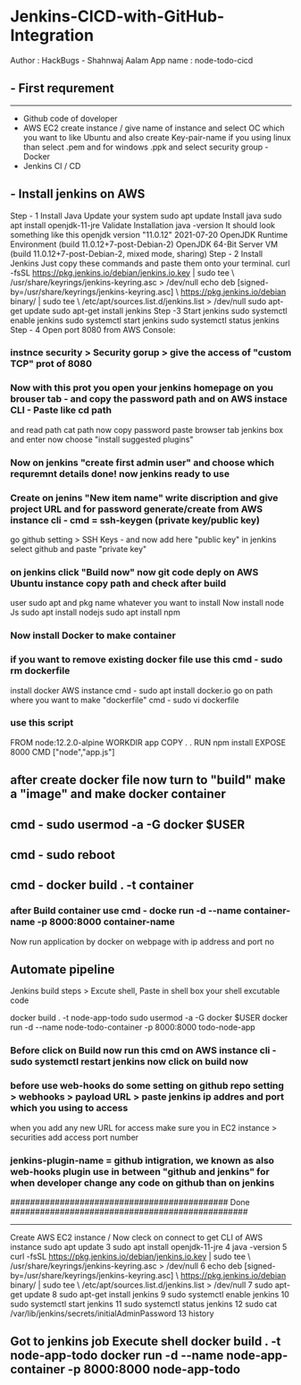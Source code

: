 # Jenkins-CICD-with-GitHub-Integration

Author : HackBugs - Shahnwaj Aalam
App name : node-todo-cicd

## - First requrement 
-------------------------
- Github code of doveloper
- AWS EC2 create instance / give name of instance and select OC which you want to like Ubuntu and also create Key-pair-name 
if you using linux than select .pem and for windows .ppk and select security group
-Docker 
- Jenkins CI / CD

## - Install jenkins on AWS
Step - 1 Install Java
Update your system
  sudo apt update
Install java
  sudo apt install openjdk-11-jre
Validate Installation
 java -version
It should look something like this
  openjdk version "11.0.12" 2021-07-20 OpenJDK Runtime Environment (build 11.0.12+7-post-Debian-2) OpenJDK 64-Bit Server VM (build 11.0.12+7-post-Debian-2, mixed mode, sharing)
Step - 2 Install Jenkins
Just copy these commands and paste them onto your terminal.
  curl -fsSL https://pkg.jenkins.io/debian/jenkins.io.key | sudo tee \   /usr/share/keyrings/jenkins-keyring.asc > /dev/null 
  echo deb [signed-by=/usr/share/keyrings/jenkins-keyring.asc] \   https://pkg.jenkins.io/debian binary/ | sudo tee \   /etc/apt/sources.list.d/jenkins.list > /dev/null
  sudo apt-get update 
  sudo apt-get install jenkins
Step -3 Start jenkins
  sudo systemctl enable jenkins
  sudo systemctl start jenkins
  sudo systemctl status jenkins
 Step - 4 Open port 8080 from AWS Console:

 ### instnce security > Security gorup > give the access of "custom TCP" prot of 8080
 ### Now with this prot you open your jenkins homepage on you brouser tab - and copy the password path and on AWS instace CLI - Paste like cd path 
 and read path cat path now copy password paste browser tab jenkins box and enter now choose "install suggested plugins"
 ### Now on jenkins "create first admin user" and choose which requremnt details done! now jenkins ready to use

 ### Create on jenins "New item name" write discription and give project URL and for password generate/create from AWS instance cli - cmd =  ssh-keygen (private key/public key)
 go github setting > SSH Keys - and now add here "public key" in jenkins select github and paste "private key"
 ### on jenkins click "Build now" now git code deply on AWS Ubuntu instance copy path and check after build

 user sudo apt and pkg name whatever you want to install
 Now install node Js
 sudo apt install nodejs
 sudo apt install npm

 ### Now install Docker to make container
 ### if you want to remove existing docker file use this cmd - sudo rm dockerfile

 install docker AWS instance cmd - sudo apt install docker.io
 go on path where you want to make "dockerfile" cmd - sudo vi dockerfile
 ### use this script
 
 FROM node:12.2.0-alpine
 WORKDIR app
 COPY . .
 RUN npm install
 EXPOSE 8000
 CMD ["node","app.js"]

 ## after create docker file now turn to "build" make a "image" and make docker container 
 ## cmd - sudo usermod -a -G docker $USER
 ## cmd - sudo reboot
 ## cmd - docker build . -t container 

 ### after Build container use cmd - docke run -d --name container-name -p 8000:8000 container-name
 Now run application by docker on webpage with ip address and port no

 ## Automate pipeline
 Jenkins build steps > Excute shell, Paste in shell box your shell excutable code

 docker build . -t node-app-todo
 sudo usermod -a -G docker $USER
 docker run -d --name node-todo-container -p 8000:8000 todo-node-app
 
 ### Before click on Build now run this cmd on AWS instance cli -  sudo systemctl restart jenkins now click on build now
 ### before use web-hooks do some setting on github repo setting > webhooks > payload URL > paste jenkins ip addres and port which you using to access
 when you add any new URL for access make sure you in EC2 instance > securities add access port number 
 ### jenkins-plugin-name = github intigration, we known as also web-hooks plugin use in between "github and jenkins" for when developer change any code on github than on jenkins 
 ############################################ Done ################################################
 
--------------------------------------------------------------------------------------------------------------
Create AWS EC2 instance / Now cleck on connect to get CLI of AWS instance
sudo apt update
    3  sudo apt install openjdk-11-jre
    4  java -version
    5  curl -fsSL https://pkg.jenkins.io/debian/jenkins.io.key | sudo tee \   /usr/share/keyrings/jenkins-keyring.asc > /dev/null 
    6  echo deb [signed-by=/usr/share/keyrings/jenkins-keyring.asc] \   https://pkg.jenkins.io/debian binary/ | sudo tee \   /etc/apt/sources.list.d/jenkins.list > /dev/null
    7  sudo apt-get update 
    8  sudo apt-get install jenkins
    9  sudo systemctl enable jenkins
   10  sudo systemctl start jenkins
   11  sudo systemctl status jenkins
   12  sudo cat /var/lib/jenkins/secrets/initialAdminPassword
   13  history

Got to jenkins job
Execute shell 
docker build . -t node-app-todo
docker run -d --name node-app-container -p 8000:8000 node-app-todo
--------------------------------------------------------------------------------------------------


